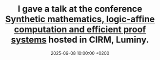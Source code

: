 ---
title: >-
    I gave a talk at the conference 
    <a href="https://conferences.cirm-math.fr/3377.html" target="_blank">Synthetic mathematics, logic-affine computation and efficient proof systems</a> hosted in CIRM, Luminy. 
date: 2025-09-08 10:00:00 +0200
---